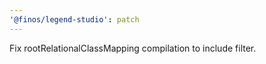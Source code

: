 ```yaml
---
'@finos/legend-studio': patch
---
```


Fix rootRelationalClassMapping compilation to include filter.
